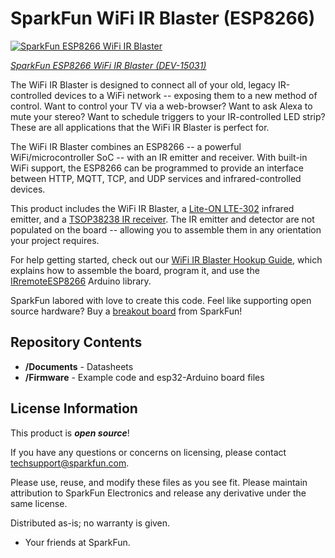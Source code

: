 SparkFun WiFi IR Blaster (ESP8266)
========================================

[![SparkFun ESP8266 WiFi IR Blaster](https://cdn.sparkfun.com/assets/parts/1/3/3/5/8/15031-SparkFun_WiFi_IR_Blaster__ESP8266_-01.jpg)](https://www.sparkfun.com/products/15031)

[*SparkFun ESP8266 WiFi IR Blaster (DEV-15031)*](https://www.sparkfun.com/products/15031)

The WiFi IR Blaster is designed to connect all of your old, legacy IR-controlled devices to a WiFi network -- exposing them to a new method of control. Want to control your TV via a web-browser? Want to ask Alexa to mute your stereo? Want to schedule triggers to your IR-controlled LED strip? These are all applications that the WiFi IR Blaster is perfect for.

The WiFi IR Blaster combines an ESP8266 -- a powerful WiFi/microcontroller SoC -- with an IR emitter and receiver. With built-in WiFi support, the ESP8266 can be programmed to provide an interface between HTTP, MQTT, TCP, and UDP services and infrared-controlled devices.

This product includes the WiFi IR Blaster, a [Lite-ON LTE-302](https://www.sparkfun.com/datasheets/Components/LTE-302.pdf) infrared emitter, and a [TSOP38238 IR receiver](https://www.sparkfun.com/products/10266). The IR emitter and detector are not populated on the board -- allowing you to assemble them in any orientation your project requires.

For help getting started, check out our [WiFi IR Blaster Hookup Guide](https://learn.sparkfun.com/tutorials/wifi-ir-blaster-hookup-guide), which explains how to assemble the board, program it, and use the [IRremoteESP8266](https://github.com/markszabo/IRremoteESP8266) Arduino library.

SparkFun labored with love to create this code. Feel like supporting open source hardware? 
Buy a [breakout board](https://www.sparkfun.com/products/15000) from SparkFun!

Repository Contents
-------------------

* **/Documents** - Datasheets
* **/Firmware** - Example code and esp32-Arduino board files

License Information
-------------------

This product is _**open source**_! 

If you have any questions or concerns on licensing, please contact techsupport@sparkfun.com.

Please use, reuse, and modify these files as you see fit. Please maintain attribution to SparkFun Electronics and release any derivative under the same license.

Distributed as-is; no warranty is given.

- Your friends at SparkFun.
